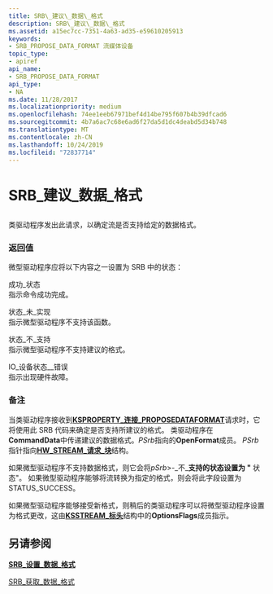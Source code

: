 ```yaml
---
title: SRB\_建议\_数据\_格式
description: SRB\_建议\_数据\_格式
ms.assetid: a15ec7cc-7351-4a63-ad35-e59610205913
keywords:
- SRB_PROPOSE_DATA_FORMAT 流媒体设备
topic_type:
- apiref
api_name:
- SRB_PROPOSE_DATA_FORMAT
api_type:
- NA
ms.date: 11/28/2017
ms.localizationpriority: medium
ms.openlocfilehash: 74ee1eeb67971bef4d14be795f607b4b39dfcad6
ms.sourcegitcommit: 4b7a6ac7c68e6ad6f27da5d1dc4deabd5d34b748
ms.translationtype: MT
ms.contentlocale: zh-CN
ms.lasthandoff: 10/24/2019
ms.locfileid: "72837714"
---
```

# <a name="srb_propose_data_format"></a>SRB\_建议\_数据\_格式


## <span id="ddk_srb_propose_data_format_ks"></span><span id="DDK_SRB_PROPOSE_DATA_FORMAT_KS"></span>


类驱动程序发出此请求，以确定流是否支持给定的数据格式。

### <a name="span-idreturn_valuespanspan-idreturn_valuespanreturn-value"></a><span id="return_value"></span><span id="RETURN_VALUE"></span>返回值

微型驱动程序应将以下内容之一设置为 SRB 中的状态：

<span id="STATUS_SUCCESS"></span><span id="status_success"></span>成功\_状态  
指示命令成功完成。

<span id="STATUS_NOT_IMPLEMENTED"></span><span id="status_not_implemented"></span>状态\_未\_实现  
指示微型驱动程序不支持该函数。

<span id="STATUS_NOT_SUPPORTED"></span><span id="status_not_supported"></span>状态\_不\_支持  
指示微型驱动程序不支持建议的格式。

<span id="STATUS_IO_DEVICE_ERROR"></span><span id="status_io_device_error"></span>IO\_设备状态\_\_错误  
指示出现硬件故障。

### <a name="comments"></a>备注

当类驱动程序接收到[**KSPROPERTY\_连接\_PROPOSEDATAFORMAT**](ksproperty-connection-proposedataformat.md)请求时，它将使用此 SRB 代码来确定是否支持所建议的格式。 类驱动程序在**CommandData**中传递建议的数据格式。*PSrb*指向的**OpenFormat**成员。 *PSrb*指针指向[**HW\_STREAM\_请求\_块**](https://docs.microsoft.com/windows-hardware/drivers/ddi/strmini/ns-strmini-_hw_stream_request_block)结构。

如果微型驱动程序不支持数据格式，则它会将*pSrb*&gt;-\_不\_**支持的状态设置为 "** 状态"。 如果微型驱动程序能够将流转换为指定的格式，则会将此字段设置为 STATUS\_SUCCESS。

如果微型驱动程序能够接受新格式，则稍后的类驱动程序可以将微型驱动程序设置为格式更改，这由[**KSSTREAM\_标头**](https://docs.microsoft.com/windows-hardware/drivers/ddi/ks/ns-ks-ksstream_header)结构中的**OptionsFlags**成员指示。

## <a name="see-also"></a>另请参阅


[**SRB\_设置\_数据\_格式**](srb-set-data-format.md)

[SRB\_获取\_数据\_格式](srb-get-data-format.md)

 

 






